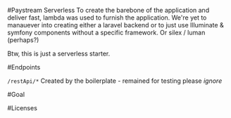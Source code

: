 #Paystream Serverless
To create the barebone of the application and deliver fast, lambda was used to furnish the application. We're yet to manauever into creating either a laravel backend
or to just use Illuminate & symfony components without a specific framework. Or silex / luman (perhaps?)

Btw, this is just a serverless starter.

#Endpoints

`/restApi/*`
Created by the boilerplate - remained for testing please *ignore*


#Goal


#Licenses


